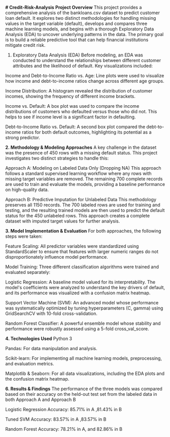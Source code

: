 **# Credit-Risk-Analysis**
**Project Overview**
This project provides a comprehensive analysis of the bankloans.csv dataset to predict customer loan default. It explores two distinct methodologies for handling missing values in the target variable (default), develops and compares three machine learning models, and begins with a thorough Exploratory Data Analysis (EDA) to uncover underlying patterns in the data. The primary goal is to build a reliable predictive tool that can help financial institutions mitigate credit risk.

1. Exploratory Data Analysis (EDA)
Before modeling, an EDA was conducted to understand the relationships between different customer attributes and the likelihood of default. Key visualizations included:

Income and Debt-to-Income Ratio vs. Age: Line plots were used to visualize how income and debt-to-income ratios change across different age groups.

Income Distribution: A histogram revealed the distribution of customer incomes, showing the frequency of different income brackets.

Income vs. Default: A box plot was used to compare the income distributions of customers who defaulted versus those who did not. This helps to see if income level is a significant factor in defaulting.

Debt-to-Income Ratio vs. Default: A second box plot compared the debt-to-income ratios for both default outcomes, highlighting its potential as a strong predictor.

**2. Methodology & Modeling Approaches**
A key challenge in the dataset was the presence of 450 rows with a missing default status. This project investigates two distinct strategies to handle this:

Approach A: Modeling on Labeled Data Only (Dropping NA)
This approach follows a standard supervised learning workflow where any rows with missing target variables are removed. The remaining 700 complete records are used to train and evaluate the models, providing a baseline performance on high-quality data.

Approach B: Predictive Imputation for Unlabeled Data
This methodology preserves all 1150 records. The 700 labeled rows are used for training and testing, and the resulting trained models are then used to predict the default status for the 450 unlabeled rows. This approach creates a complete dataset with imputed target values for further analysis.

**3. Model Implementation & Evaluation**
For both approaches, the following steps were taken:

Feature Scaling: All predictor variables were standardized using StandardScaler to ensure that features with larger numeric ranges do not disproportionately influence model performance.

Model Training: Three different classification algorithms were trained and evaluated separately:

Logistic Regression: A baseline model valued for its interpretability. The model's coefficients were analyzed to understand the key drivers of default, and its performance was visualized with a confusion matrix heatmap.

Support Vector Machine (SVM): An advanced model whose performance was systematically optimized by tuning hyperparameters (C, gamma) using GridSearchCV with 10-fold cross-validation.

Random Forest Classifier: A powerful ensemble model whose stability and performance were robustly assessed using a 5-fold cross_val_score.

**4. Technologies Used**
Python 3

Pandas: For data manipulation and analysis.

Scikit-learn: For implementing all machine learning models, preprocessing, and evaluation metrics.

Matplotlib & Seaborn: For all data visualizations, including the EDA plots and the confusion matrix heatmap.

**6. Results & Findings**
The performance of the three models was compared based on their accuracy on the held-out test set from the labeled data in both Approach A and Approach B

Logistic Regression Accuracy: 85.71% in A ,81.43% in B

Tuned SVM Accuracy: 83.57% in A ,83.57% in B

Random Forest Accuracy: 78.21% in A, and 82.86% in B
